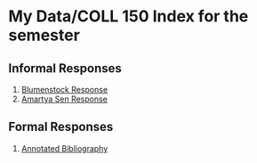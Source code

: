# My Data/COLL 150 Index for the semester


## Informal Responses

1. [Blumenstock Response](https://aravindsurumpudi.github.io/FirstRepository/blomenstock.html)
2. [Amartya Sen Response](https://aravindsurumpudi.github.io/FirstRepository/senresponse.html)


## Formal Responses

1. [Annotated Bibliography](https://github.com/AravindSurumpudi/FirstRepository/blob/main/AnnotatedBibliography.md)

